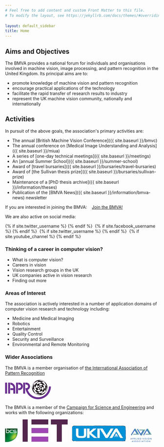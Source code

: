 ```yaml
---
# Feel free to add content and custom Front Matter to this file.
# To modify the layout, see https://jekyllrb.com/docs/themes/#overriding-theme-defaults

layout: default_sidebar
title: Home
---
```


## Aims and Objectives

The BMVA provides a national forum for individuals and organisations
involved in machine vision, image processing, and pattern recognition in the
United Kingdom.  Its principal aims are to:

+ promote knowledge of machine vision and pattern recognition
+ encourage practical applications of the technology
+ facilitate the rapid transfer of research results to industry
+ represent the UK machine vision community, nationally and
  internationally

## Activities

In pursuit of the above goals, the association's primary activities are:

+ The annual [British Machine Vision Conference]({{ site.baseurl }}/bmvc)
+ The annual conference on
      [Medical Image Understanding and Analysis]({{ site.baseurl }}/miua)
+ A series of [one-day technical meetings]({{ site.baseurl }}/meetings)
+ An [annual Summer School]({{ site.baseurl }}/summer-school)
+ Award of [travel bursaries]({{ site.baseurl }}/bursaries/travel-bursaries)
+ Award of [the Sullivan thesis prize]({{ site.baseurl }}/bursaries/sullivan-prize)
+ Maintenance of a [PhD thesis archive]({{ site.baseurl }}/information/theses)
+ Publication of the [BMVA News]({{ site.baseurl }}/information/bmva-news) newsletter

<p><span>If you are interested in joining the BMVA: &nbsp;&nbsp;</span>
<a class="btn btn-info" role="button" href="{{ site.baseurl }}/joining">Join the BMVA!</a></p>

<!--<div class="row mx-auto">
	<div class="col mx-auto">
		<p align="center" class="pt-3"><a class="btn btn-info" role="button" href="{{ site.baseurl }}/joining">Join the BMVA!</a></p>
	</div>
</div>-->

<!-- + Publication of the [_Annals of the BMVA_](annals/index.html)-->

<!--and several [other activities](activities.html).-->

We are also active on social media:
<!--
<A HREF="http://www.facebook.com/thebmva">![](logo-facebook.png)</A>
<A HREF="http://twitter.com/thebmva">![](logo-twitter.png)</A>
<A HREF="http://plus.google.com/u/0/communities/11837798148773570594">![](logo-googleplus.png)</A>
<A HREF="http://www.linkedin.com/groups?home=&amp;gid=2731852&amp;trk=anet_ug_hm">![](logo-linkedin.gif)</A>
-->
{% if site.twitter_username %}
<a href="https://twitter.com/{{ site.twitter_username }}" title="{{ site.name}} on Twitter" target="_blank"><i class="fab fa-twitter-square fa-4x"></i></a>
{% endif %}&nbsp;&nbsp;{% if site.facebook_username %}
<a href="http://www.facebook.com/{{ site.facebook_username }}" title="{{ site.name}} on Facebook" target="_blank"><i class="fab fa-facebook-square fa-4x"></i></a>
{% endif %}&nbsp;&nbsp;{% if site.twitter_username %}
<a href="http://www.linkedin.com/groups?home=&amp;gid=2731852&amp;trk=anet_ug_hm" title="{{ site.name}} on Linkedin" target="_blank"><i class="fab fa-linkedin fa-4x"></i></a>
{% endif %}&nbsp;&nbsp;{% if site.youtube_channel %}
<a href="http://www.youtube.com/{{ site.youtube_channel }}" title="{{ site.name}} on YouTube" target="_blank"><i class="fab fa-youtube fa-4x"></i></a>
{% endif %}

### Thinking of a career in computer vision?

+ What is computer vision?
+ Careers in vision
+ Vision research groups in the UK
+ UK companies active in vision research
+ Finding out more

<!--### Areas in which the association is active include-->
### Areas of Interest

The association is actively interested in a number of application domains of computer vision research and technology including:

+ Medicine and Medical Imaging
+ Robotics
+ Entertainment 
+ Quality Control
+ Security and Surveillance
+ Environmental and Remote Monitoring



### Wider Associations

The BMVA is a member organisation of
  [the International Association of Pattern Recognition](http://www.iapr.org/)

<a href="http://www.ukiva.org">![](/assets/images/layout/affiliates/logo-iapr.png)</a>

The BMVA is a member of the
[Campaign for Science and Engineering](http://www.sciencecampaign.org.uk)
and works with the following organizations:

<A HREF="http://bcs.org.uk">![](/assets/images/layout/affiliates/logo-bcs.png)</A>&nbsp;&nbsp;
<A HREF="http://www.theiet.org">![](/assets/images/layout/affiliates/logo-iet.jpg)</A>&nbsp;&nbsp;
<A HREF="http://www.ukiva.org">![](/assets/images/layout/affiliates/logo-ukiva.jpg)</A>&nbsp;&nbsp;
<A HREF="http://www.theava.net">![](/assets/images/layout/affiliates/logo-ava.jpg)</A>
